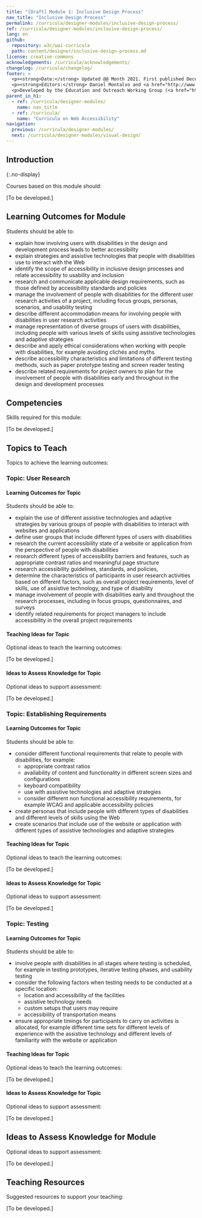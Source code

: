 ```yaml
---
title: "[Draft] Module 1: Inclusive Design Process"
nav_title: "Inclusive Design Process"
permalink: /curricula/designer-modules/inclusive-design-process/
ref: /curricula/designer-modules/inclusive-design-process/
lang: en
github:
  repository: w3c/wai-curricula
  path: content/designer/inclusive-design-process.md
license: creative-commons
acknowledgements: /curricula/acknowledgements/
changelog: /curricula/changelog/
footer: >
  <p><strong>Date:</strong> Updated @@ Month 2021. First published December 2019.</p>
  <p><strong>Editors:</strong> Daniel Montalvo and <a href="http://www.w3.org/People/shadi/">Shadi Abou-Zahra</a>. Contributors: <a href="https://www.w3.org/WAI/EO/EOWG-members">EOWG Participants</a>. ACKNOWLEDGEMENTS lists contributors and credits.</p>
  <p>Developed by the Education and Outreach Working Group (<a href="http://www.w3.org/WAI/EO/">EOWG</a>). Developed with support from the <a href="https://www.w3.org/WAI/about/projects/wai-guide/">WAI-Guide Project</a> funded by the European Commission (EC) under the Horizon 2020 program (Grant Agreement 822245).</p>
parent_in_h1:
  - ref: /curricula/designer-modules/
    name: nav_title
  - ref: /curricula/
    name: "Curricula on Web Accessibility"
navigation:
  previous: /curricula/designer-modules/
  next: /curricula/designer-modules/visual-design/
---
```


## Introduction
{:.no-display}

Courses based on this module should:

[To be developed.]

## Learning Outcomes for Module

Students should be able to:

* explain how involving users with disabilities in the design and development process leads to better accessibility
* explain strategies and assistive technologies that people with disabilities use to interact with the Web
* identify the scope of accessibility in inclusive design processes and relate accessibility to usability and inclusion
* research and communicate applicable design requirements, such as those defined by accessibility standards and policies
* manage the involvement of people with disabilities for the different user research activities of a project, including focus groups, personas, scenarios, and usability testing
* describe different accommodation means for involving people with disabilities in user research activities
* manage representation of diverse groups of users with disabilities, including people with various levels of skills using assistive technologies and adaptive strategies
* describe and apply ethical considerations when working with people with disabilities, for example avoiding clichés and myths
* describe accessibility characteristics and limitations of different testing methods, such as paper prototype testing and screen reader testing
* describe related requirements for project owners to plan for the involvement of people with disabilities early and throughout in the design and development processes

## Competencies

Skills required for this module:

[To be developed.]

## Topics to Teach

Topics to achieve the learning outcomes:

### Topic: User Research

#### Learning Outcomes for Topic

Students should be able to:

* explain the use of different assistive technologies and adaptive strategies by various groups of people with disabilities to interact with websites and applications
* define  user groups that include different types of users with disabilities
* research the current accessibility state of a website or application from the perspective of people with disabilities
* research different types of accessibility barriers and features, such as appropriate contrast ratios and meaningful page structure
* research accessibility guidelines, standards, and policies, 
* determine the characteristics of participants in user research activities based on different factors, such as overall project requirements, level of skills, use of assistive technology, and type of disability
* manage involvement of people with disabilities early and throughout the research processes, including in focus groups, questionnaires, and surveys
* identify related requirements for project managers to include accessibility in the overall project requirements

#### Teaching Ideas for Topic

Optional ideas to teach the learning outcomes:

[To be developed.]

#### Ideas to Assess Knowledge for Topic

Optional ideas to support assessment:

[To be developed.]

### Topic: Establishing Requirements

#### Learning Outcomes for Topic

Students should be able to:

* consider different functional requirements that relate to people with disabilities, for example:
  * appropriate contrast ratios
  * availability of content and functionality in different screen sizes and configurations
  * keyboard compatibility
  * use with assistive technologies and adaptive strategies
  * consider different non functional accessibility requirements, for example WCAG and applicable accessibility policies
* create personas that include people with different types of disabilities and different levels of skills using the Web
* create scenarios that include use of the website or application with different types of assistive technologies and adaptive strategies

#### Teaching Ideas for Topic

Optional ideas to teach the learning outcomes:

[To be developed.]

#### Ideas to Assess Knowledge for Topic

Optional ideas to support assessment:

[To be developed.]

### Topic: Testing

#### Learning Outcomes for Topic

Students should be able to:

* involve people with disabilities in all stages where testing is scheduled, for example in testing prototypes, iterative testing phases, and  usability testing
* consider the following factors when testing needs to be conducted at a specific location:
  * location and accessibility of the facilities
  * assistive technology needs
  * custom setups that users may require
  * accessibility of transportation means
* ensure appropriate timings for participants to carry on activities is allocated, for example different time sets for different levels of experience with the assistive technology and different levels of familiarity with the website or application

#### Teaching Ideas for Topic

Optional ideas to teach the learning outcomes:

[To be developed.]

#### Ideas to Assess Knowledge for Topic

Optional ideas to support assessment:

[To be developed.]

## Ideas to Assess Knowledge for Module

Optional ideas to support assessment:

[To be developed.]

## Teaching Resources

Suggested resources to support your teaching:

[To be developed.]

